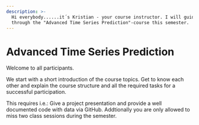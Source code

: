 ```yaml
---
description: >-
  Hi everybody......it´s Kristian - your course instructor. I will guide you
  through the "Advanced Time Series Prediction"-course this semester.
---
```


# Advanced Time Series Prediction

Welcome to all participants.

We start with a short introduction of the course topics. Get to know each other and explain the course structure and all the required tasks for a successful participation.

This requires i.e.: Give a project presentation and provide a well documented code with data via GitHub. Addtionally you are only allowed to miss two class sessions during the semester.
